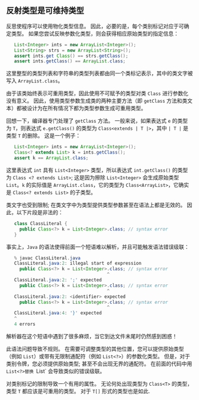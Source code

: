 ## 反射类型是可维持类型

反思使程序可以使用物化类型信息。 因此，必要的是，每个类别标记对应于可确定类型。 如果您尝试反映参数化类型，则会获得相应原始类型的指定信息：

```java
   List<Integer> ints = new ArrayList<Integer>();
   List<String> strs = new ArrayList<String>();
   assert ints.get Class() == strs.getClass();
   assert ints.getClass() == ArrayList.class;
```

这里整型的类型列表和字符串的类型列表都由同一个类标记表示，其中的类文字被写入 `ArrayList.class`。

由于该类始终表示可重用类型，因此使用不可赋予的类型对类 `Class` 进行参数化没有意义。 因此，使用类型参数生成类的两种主要方法（即 `getClass` 方法和类文本）都被设计为在所有情况下都为类型参数生成可重用类型。

回想一下，编译器专门处理了 `getClass` 方法。 一般来说，如果表达式 `e` 的类型为 `T`，则表达式 `e.getClass()` 的类型为 `Class<extends | T |>`，其中 `| T |` 是类型 `T` 的删除。 这是一个例子：

```java
   List<Integer> ints = new ArrayList<Integer>();
   Class<? extends List> k = ints.getClass();
   assert k == ArrayList.class;
```

这里表达式 `int` 具有 `List<Integer>` 类型，所以表达式 `int.getClass()` 的类型为 `Class <? extends List>`; 这是因为擦除 `List<Integer>` 会生成原始类型 `List`。`k` 的实际值是 `ArrayList.class`，它的类型为 `Class<ArrayList>`，它确实是 `Class<? extends List>` 的子类型。

类文字也受到限制; 在类文字中为类型提供类型参数甚至在语法上都是无效的。 因此，以下片段是非法的：

```java
   class ClassLiteral {
     public Class<?> k = List<Integer>.class; // syntax error
   }
```

事实上，`Java` 的语法使得前面一个短语难以解析，并且可能触发语法错误级联：

```java
   % javac ClassLiteral.java
   ClassLiteral.java:2: illegal start of expression
     public Class<?> k = List<Integer>.class; // syntax error
									  ^
   ClassLiteral.java:2: ';' expected
     public Class<?> k = List<Integer>.class; // syntax error
									  ^
   ClassLiteral.java:2: <identifier> expected
     public Class<?> k = List<Integer>.class; // syntax error
									  ^
   ClassLiteral.java:4: '}' expected
   ^
   4 errors
```

解析器在这个短语中遇到了很多麻烦，当它到达文件末尾时仍然感到困惑！

此语法问题导致不规则。 在需要可调整类型的其他位置，您可以提供原始类型（例如 `List`）或带有无限制通配符（例如 `List<?>`）的参数化类型。 但是，对于类别令牌，您必须提供原始类型; 甚至不会出现无界的通配符。 在前面的代码中用 `List<?>替换 `List<Integer>` 会导致类似的错误级联。

对类别标记的限制导致一个有用的属性。 无论何处出现类型为 `Class<T>` 的类型，类型 `T` 都应该是可重用的类型。 对于 `T[]` 形式的类型也是如此.
































